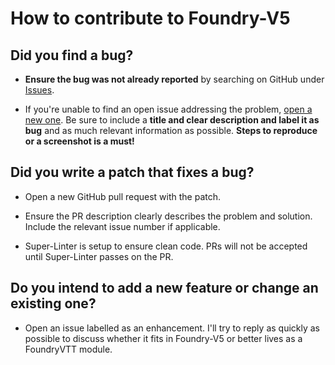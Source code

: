 # How to contribute to Foundry-V5

## **Did you find a bug?**

* **Ensure the bug was not already reported** by searching on GitHub under [Issues](https://github.com/WoD5E-Developers/wod5e/issues).

* If you're unable to find an open issue addressing the problem, [open a new one](https://github.com/WoD5E-Developers/wod5e/issues/new). Be sure to include a **title and clear description and label it as bug** and as much relevant information as possible. **Steps to reproduce or a screenshot is a must!**

## **Did you write a patch that fixes a bug?**

* Open a new GitHub pull request with the patch.

* Ensure the PR description clearly describes the problem and solution. Include the relevant issue number if applicable.

* Super-Linter is setup to ensure clean code. PRs will not be accepted until Super-Linter passes on the PR.

## **Do you intend to add a new feature or change an existing one?**

* Open an issue labelled as an enhancement. I'll try to reply as quickly as possible to discuss whether it fits in Foundry-V5 or better lives as a FoundryVTT module.
